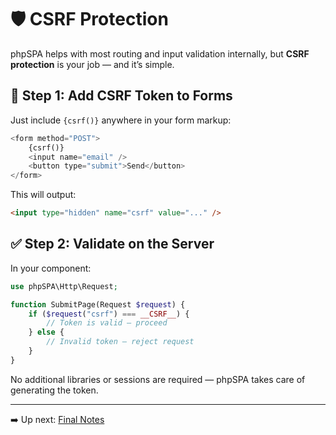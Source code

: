 # 🛡️ CSRF Protection

phpSPA helps with most routing and input validation internally, but **CSRF protection** is your job — and it’s simple.

## 🔐 Step 1: Add CSRF Token to Forms

Just include `{csrf()}` anywhere in your form markup:

```php
<form method="POST">
    {csrf()}
    <input name="email" />
    <button type="submit">Send</button>
</form>
```

This will output:

```html
<input type="hidden" name="csrf" value="..." />
```

## ✅ Step 2: Validate on the Server

In your component:

```php
use phpSPA\Http\Request;

function SubmitPage(Request $request) {
    if ($request("csrf") === __CSRF__) {
        // Token is valid — proceed
    } else {
        // Invalid token — reject request
    }
}
```

No additional libraries or sessions are required — phpSPA takes care of generating the token.

---

➡️ Up next: [Final Notes](./17-final-notes.md)
